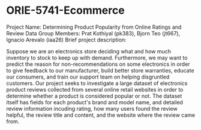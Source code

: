 # ORIE-5741-Ecommerce

Project Name: Determining Product Popularity from Online Ratings and Review Data
Group Members: Prat Kothiyal (pk383), Bjorn Teo (jt667), Ignacio Arevalo (iaa26)
Brief project description:

Suppose we are an electronics store deciding what and how much inventory to stock to keep up with demand. Furthermore, we may want to predict the reason for non-recommendations on some electronics in order to give feedback to our manufacturer, build better store warranties, educate our consumers, and train our support team on helping disgruntled customers. Our project seeks to investigate a large dataset of electronics product reviews collected from several online retail websites in order to determine whether a product is considered popular or not. The dataset itself has fields for each product's brand and model name, and detailed review information incuding rating, how many users found the review helpful, the review title and content, and the website where the review came from.
